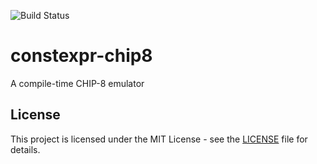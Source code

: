 ![Build Status](https://github.com/IoanThomas/constexpr-chip8/workflows/build/badge.svg)

# constexpr-chip8

A compile-time CHIP-8 emulator

## License

This project is licensed under the MIT License - see the [LICENSE](LICENSE) file for details.
